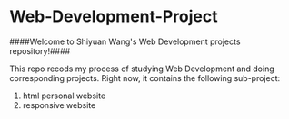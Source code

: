 # Web-Development-Project

####Welcome to Shiyuan Wang's Web Development projects repository!####

This repo recods my process of studying Web Development and doing corresponding projects. Right now, it contains the following sub-project:
1. html personal website
2. responsive website
